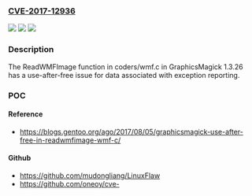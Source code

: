 ### [CVE-2017-12936](https://cve.mitre.org/cgi-bin/cvename.cgi?name=CVE-2017-12936)
![](https://img.shields.io/static/v1?label=Product&message=n%2Fa&color=blue)
![](https://img.shields.io/static/v1?label=Version&message=n%2Fa&color=blue)
![](https://img.shields.io/static/v1?label=Vulnerability&message=n%2Fa&color=brighgreen)

### Description

The ReadWMFImage function in coders/wmf.c in GraphicsMagick 1.3.26 has a use-after-free issue for data associated with exception reporting.

### POC

#### Reference
- https://blogs.gentoo.org/ago/2017/08/05/graphicsmagick-use-after-free-in-readwmfimage-wmf-c/

#### Github
- https://github.com/mudongliang/LinuxFlaw
- https://github.com/oneoy/cve-

